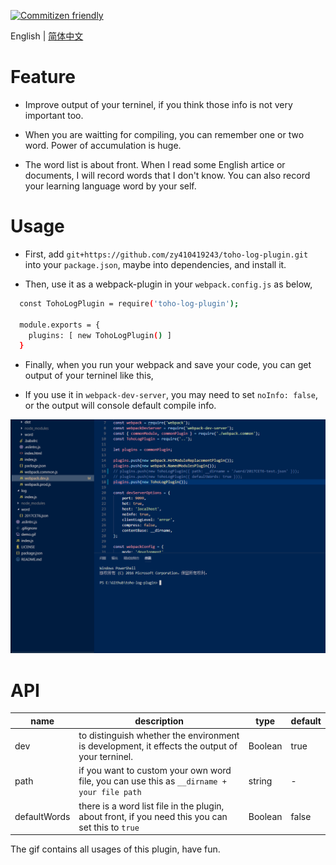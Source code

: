[![Commitizen friendly](https://img.shields.io/badge/commitizen-friendly-brightgreen.svg)](http://commitizen.github.io/cz-cli/)

English | [简体中文](./README-zh_CN.md)
  
# Feature

- Improve output of your terninel, if you think those info is not very important too.

- When you are waitting for compiling, you can remember one or two word. Power of accumulation is huge.

- The word list is about front. When I read some English artice or documents, I will record words that I don't know. You can also record your learning language word by your self.

# Usage

- First, add `git+https://github.com/zy410419243/toho-log-plugin.git` into your `package.json`, maybe into dependencies, and install it.
  
- Then, use it as a webpack-plugin in your `webpack.config.js` as below,

``` bash
  const TohoLogPlugin = require('toho-log-plugin');

  module.exports = {
    plugins: [ new TohoLogPlugin() ]
  }

```

- Finally, when you run your webpack and save your code, you can get output of your terninel like this,
  
- If you use it in `webpack-dev-server`, you may need to set  `noInfo: false`, or the output will console default compile info.

![img](./demo.gif)

# API  

| name | description | type | default |
| --- | --- | --- | --- |
| dev | to distinguish whether the environment is development, it effects the output of your terninel. | Boolean | true |
| path | if you want to custom your own word file, you can use this as `__dirname + your file path` | string | - |
| defaultWords | there is a word list file in the plugin, about front, if you need this you can set this to `true` | Boolean | false |
  
The gif contains all usages of this plugin, have fun.
